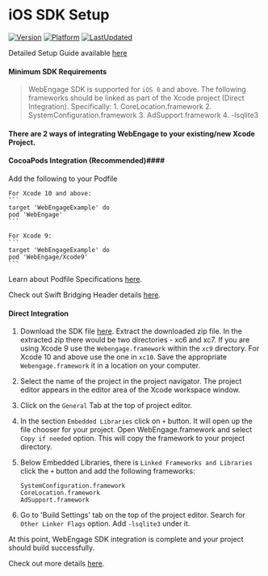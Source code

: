 # iOS SDK Setup #
[![Version](https://img.shields.io/cocoapods/v/WebEngage.svg?style=flat)](https://cocoapods.org/pods/WebEngage)
[![Platform](https://img.shields.io/cocoapods/p/WebEngage.svg)](https://cocoapods.org/pods/WebEngage)
[![LastUpdated](https://img.shields.io/github/last-commit/WebEngage/podspecs.svg)](https://cocoapods.org/pods/WebEngage)



Detailed Setup Guide available [here](https://docs.webengage.com/docs/ios-getting-started)

#### Minimum SDK Requirements ####

> WebEngage SDK is supported for `iOS 8` and above. The following frameworks should be linked as part of the Xcode project (Direct Integration). Specifically:
    1. CoreLocation.framework
    2. SystemConfiguration.framework
    3. AdSupport.framework
    4. -lsqlite3

#### There are 2 ways of integrating WebEngage to your existing/new Xcode Project.

#### CocoaPods Integration (Recommended)####

  Add the following to your Podfile

    For Xcode 10 and above:
    ```
    target 'WebEngageExample' do
    pod 'WebEngage'
    ```

    For Xcode 9:
    ```
    target 'WebEngageExample' do
    pod 'WebEngage/Xcode9'
    ```

Learn about Podfile Specifications [here](https://guides.cocoapods.org/using/the-podfile.html).

Check out Swift Bridging Header details [here](https://docs.webengage.com/docs/ios-getting-started#section-4-support-for-swift).

#### Direct Integration ####

1. Download the SDK file [here](https://s3-us-west-2.amazonaws.com/webengage-sdk/ios/latest/WebEngageFramework.zip). Extract the downloaded zip file. In the extracted zip there would be two directories - xc6 and xc7. If you are using Xcode 9 use the `Webengage.framework` within the `xc9` directory. For Xcode 10 and above use the one in `xc10`. Save the appropriate `Webengage.framework` it in a location on your computer.

2. Select the name of the project in the project navigator. The project editor appears in the editor area of the Xcode workspace window.

3. Click on the `General` Tab at the top of project editor.

4. In the section `Embedded Libraries` click on `+` button. It will open up the file chooser for your project. Open WebEngage.framework and select `Copy if needed` option. This will copy the framework to your project directory.

5. Below Embedded Libraries, there is `Linked Frameworks and Libraries` click the `+` button and add the following frameworks:

    ```
    SystemConfiguration.framework
    CoreLocation.framework
    AdSupport.framework
    ```


6. Go to 'Build Settings' tab on the top of the project editor. Search for `Other Linker Flags` option.
Add `-lsqlite3` under it.

At this point, WebEngage SDK integration is complete and your project should build successfully.

Check out more details [here](https://docs.webengage.com/docs/ios-getting-started).
